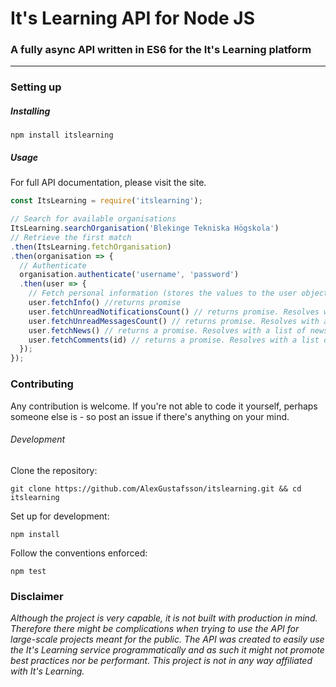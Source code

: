 # It's Learning API for Node JS
### A fully async API written in ES6 for the It's Learning platform
***

### Setting up

##### Installing

```
npm install itslearning
```

##### Usage

For full API documentation, please visit the site.

```JavaScript
const ItsLearning = require('itslearning');

// Search for available organisations
ItsLearning.searchOrganisation('Blekinge Tekniska Högskola')
// Retrieve the first match
.then(ItsLearning.fetchOrganisation)
.then(organisation => {
  // Authenticate
  organisation.authenticate('username', 'password')
  .then(user => {
    // Fetch personal information (stores the values to the user object)
    user.fetchInfo() //returns promise
    user.fetchUnreadNotificationsCount() // returns promise. Resolves with a count
    user.fetchUnreadMessagesCount() // returns promise. Resolves with a count
    user.fetchNews() // returns a promise. Resolves with a list of news
    user.fetchComments(id) // returns a promise. Resolves with a list of comments
  });
});
```

### Contributing

Any contribution is welcome. If you're not able to code it yourself, perhaps someone else is - so post an issue if there's anything on your mind.

###### Development

Clone the repository:
```
git clone https://github.com/AlexGustafsson/itslearning.git && cd itslearning
```

Set up for development:
```
npm install
```

Follow the conventions enforced:
```
npm test
```

### Disclaimer

_Although the project is very capable, it is not built with production in mind. Therefore there might be complications when trying to use the API for large-scale projects meant for the public. The API was created to easily use the It's Learning service programmatically and as such it might not promote best practices nor be performant. This project is not in any way affiliated with It's Learning._
